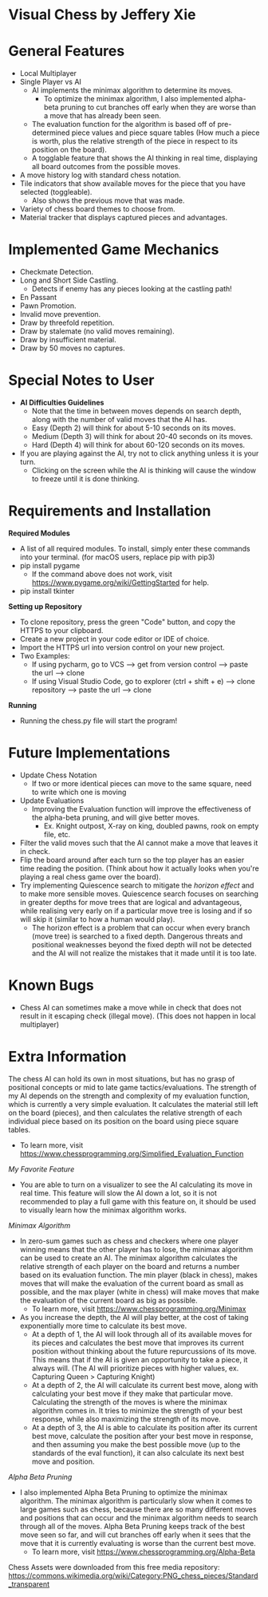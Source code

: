# Visual Chess by Jeffery Xie

# General Features
* Local Multiplayer
* Single Player vs AI
  * AI implements the minimax algorithm to determine its moves.
    * To optimize the minimax algorithm, I also implemented alpha-beta pruning to cut branches off early when they are worse than a move that has already been seen.
  * The evaluation function for the algorithm is based off of pre-determined piece values and piece square tables (How much a piece is worth, plus the relative strength of the piece in respect to its position on the board).
  * A togglable feature that shows the AI thinking in real time, displaying all board outcomes from the possible moves.
* A move history log with standard chess notation.
* Tile indicators that show available moves for the piece that you have selected (toggleable).
  * Also shows the previous move that was made.
* Variety of chess board themes to choose from.
* Material tracker that displays captured pieces and advantages.
  
# Implemented Game Mechanics
* Checkmate Detection.
* Long and Short Side Castling.
    * Detects if enemy has any pieces looking at the castling path!
* En Passant
* Pawn Promotion.
* Invalid move prevention.
* Draw by threefold repetition.
* Draw by stalemate (no valid moves remaining).
* Draw by insufficient material.
* Draw by 50 moves no captures.

# Special Notes to User
* **AI Difficulties Guidelines**
  * Note that the time in between moves depends on search depth, along with the number of valid moves that the AI has.
  * Easy (Depth 2) will think for about 5-10 seconds on its moves.
  * Medium (Depth 3) will think for about 20-40 seconds on its moves.
  * Hard (Depth 4) will think for about 60-120 seconds on its moves.
* If you are playing against the AI, try not to click anything unless it is your turn.
    * Clicking on the screen while the AI is thinking will cause the window to freeze until it is done thinking.

# Requirements and Installation
**Required Modules**
* A list of all required modules. To install, simply enter these commands into your terminal. (for macOS users, replace pip with pip3)
* pip install pygame
  * If the command above does not work, visit https://www.pygame.org/wiki/GettingStarted for help.
* pip install tkinter

**Setting up Repository**
* To clone repository, press the green "Code" button, and copy the HTTPS to your clipboard.
* Create a new project in your code editor or IDE of choice.
* Import the HTTPS url into version control on your new project.
* Two Examples:
  * If using pycharm, go to VCS --> get from version control --> paste the url --> clone
  * If using Visual Studio Code, go to explorer (ctrl + shift + e) --> clone repository --> paste the url --> clone

**Running**
* Running the chess.py file will start the program!

# Future Implementations
* Update Chess Notation 
  * If two or more identical pieces can move to the same square, need to write which one is moving
* Update Evaluations
  * Improving the Evaluation function will improve the effectiveness of the alpha-beta pruning, and will give better moves.
    * Ex. Knight outpost, X-ray on king, doubled pawns, rook on empty file, etc.
* Filter the valid moves such that the AI cannot make a move that leaves it in check.
* Flip the board around after each turn so the top player has an easier time reading the position. (Think about how it actually looks when you're playing a real chess game over the board).
* Try implementing Quiescence search to mitigate the *horizon effect* and to make more sensible moves. Quiescence search focuses on searching in greater depths for move trees that are logical and advantageous, while realising very early on if a particular move tree is losing and if so will skip it (similar to how a human would play).
  * The horizon effect is a problem that can occur when every branch (move tree) is searched to a fixed depth. Dangerous threats and positional weaknesses beyond the fixed depth will not be detected and the AI will not realize the mistakes that it made until it is too late. 

# Known Bugs
  * Chess AI can sometimes make a move while in check that does not result in it escaping check (illegal move). (This does not happen in local multiplayer)

# Extra Information
The chess AI can hold its own in most situations, but has no grasp of positional concepts or mid to late game tactics/evaluations. The strength of my AI depends on the strength and complexity of my evaluation function, which is currently a very simple evaluation. It calculates the material still left on the board (pieces), and then calculates the relative strength of each individual piece based on its position on the board using piece square tables.
* To learn more, visit https://www.chessprogramming.org/Simplified_Evaluation_Function

*My Favorite Feature*
* You are able to turn on a visualizer to see the AI calculating its move in real time. This feature will slow the AI down a lot, so it is not recommended to play a full game with this feature on, it should be used to visually learn how the minimax algorithm works.

*Minimax Algorithm*
* In zero-sum games such as chess and checkers where one player winning means that the other player has to lose, the minimax algorithm can be used to create an AI. The minimax algorithm calculates the relative strength of each player on the board and returns a number based on its evaluation function. The min player (black in chess), makes moves that will make the evaluation of the current board as small as possible, and the max player (white in chess) will make moves that make the evaluation of the current board as big as possible. 
  * To learn more, visit https://www.chessprogramming.org/Minimax
* As you increase the depth, the AI will play better, at the cost of taking exponentially more time to calculate its best move.
  * At a depth of 1, the AI will look through all of its available moves for its pieces and calculates the best move that improves its current position without thinking about the future repurcussions of its move. This means that if the AI is given an opportunity to take a piece, it always will. (The AI will prioritize pieces with higher values, ex. Capturing Queen > Capturing Knight) 
  * At a depth of 2, the AI will calculate its current best move, along with calculating your best move if they make that particular move. Calculating the strength of the moves is where the minimax algorithm comes in. It tries to minimize the strength of your best response, while also maximizing the strength of its move.
  * At a depth of 3, the AI is able to calculate its position after its current best move, calculate the position after your best move in response, and then assuming you make the best possible move (up to the standards of the eval function), it can also calculate its next best move and position.

*Alpha Beta Pruning*
* I also implemented Alpha Beta Pruning to optimize the minimax algorithm. The minimax algorithm is particularly slow when it comes to large games such as chess, because there are so many different moves and positions that can occur and the minimax algorithm needs to search through all of the moves. Alpha Beta Pruning keeps track of the best move seen so far, and will cut branches off early when it sees that the move that it is currently evaluating is worse than the current best move.
  * To learn more, visit https://www.chessprogramming.org/Alpha-Beta

Chess Assets were downloaded from this free media repository: https://commons.wikimedia.org/wiki/Category:PNG_chess_pieces/Standard_transparent
